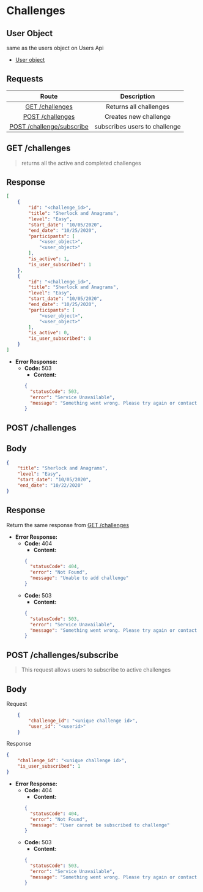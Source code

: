 # Challenges

## User Object


same as the users object on Users Api
- [User object](/users#user-object)


## **Requests**

|                         Route                          |          Description          |
|:------------------------------------------------------:|:-----------------------------:|
|           [GET /challenges](#get-challenges)           |    Returns all challenges     |
|          [POST /challenges](#post-challenges)          |     Creates new challenge     |
| [POST /challenge/subscribe](#post-challengessubscribe) | subscribes users to challenge |

## **GET /challenges**

> returns all the active and completed challenges

## Response

```json
[
    {
        "id": "<challenge_id>",
        "title": "Sherlock and Anagrams",
        "level": "Easy",
        "start_date": "10/05/2020",
        "end_date": "10/25/2020",
        "participants": [
            "<user_object>",
            "<user_object>"
        ],
        "is_active": 1,
        "is_user_subscribed": 1
    },
    {
        "id": "<challenge_id>",
        "title": "Sherlock and Anagrams",
        "level": "Easy",
        "start_date": "10/05/2020",
        "end_date": "10/25/2020",
        "participants": [
            "<user_object>",
            "<user_object>"
        ],
        "is_active": 0,
        "is_user_subscribed": 0
    }
]


```
- **Error Response:**
  - **Code:** 503
    - **Content:** 
    ```json
    {
      "statusCode": 503,
      "error": "Service Unavailable",
      "message": "Something went wrong. Please try again or contact admin"
    }
    ```

## **POST /challenges**

## Body

```json
{
    "title": "Sherlock and Anagrams",
    "level": "Easy",
    "start_date": "10/05/2020",
    "end_date": "10/22/2020"
}
```

## Response

Return the same response from [GET /challenges](#get-challenges)


- **Error Response:**
  - **Code:** 404
    - **Content:** 
    ```json
    {
      "statusCode": 404,
      "error": "Not Found",
      "message": "Unable to add challenge"
    }
    ```
  - **Code:** 503
    - **Content:**
    ```json
    {
      "statusCode": 503,
      "error": "Service Unavailable",
      "message": "Something went wrong. Please try again or contact admin"
    }
    ```

## **POST /challenges/subscribe**

> This request allows users to subscribe to active challenges

## Body

Request

```json
    {
        "challenge_id": "<unique challenge id>",
        "user_id": "<userid>"
    }
```

Response

```json
{
    "challenge_id": "<unique challenge id>",
    "is_user_subscribed": 1
}
```
- **Error Response:**
  - **Code:** 404
    - **Content:** 
    ```json
    {
      "statusCode": 404,
      "error": "Not Found",
      "message": "User cannot be subscribed to challenge"
    }
    ```
  - **Code:** 503
    - **Content:**
    ```json
    {
      "statusCode": 503,
      "error": "Service Unavailable",
      "message": "Something went wrong. Please try again or contact admin"
    }
    ```
